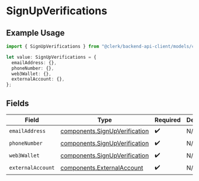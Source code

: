 # SignUpVerifications

## Example Usage

```typescript
import { SignUpVerifications } from "@clerk/backend-api-client/models/components";

let value: SignUpVerifications = {
  emailAddress: {},
  phoneNumber: {},
  web3Wallet: {},
  externalAccount: {},
};
```

## Fields

| Field                                                                          | Type                                                                           | Required                                                                       | Description                                                                    |
| ------------------------------------------------------------------------------ | ------------------------------------------------------------------------------ | ------------------------------------------------------------------------------ | ------------------------------------------------------------------------------ |
| `emailAddress`                                                                 | [components.SignUpVerification](../../models/components/signupverification.md) | :heavy_check_mark:                                                             | N/A                                                                            |
| `phoneNumber`                                                                  | [components.SignUpVerification](../../models/components/signupverification.md) | :heavy_check_mark:                                                             | N/A                                                                            |
| `web3Wallet`                                                                   | [components.SignUpVerification](../../models/components/signupverification.md) | :heavy_check_mark:                                                             | N/A                                                                            |
| `externalAccount`                                                              | [components.ExternalAccount](../../models/components/externalaccount.md)       | :heavy_check_mark:                                                             | N/A                                                                            |